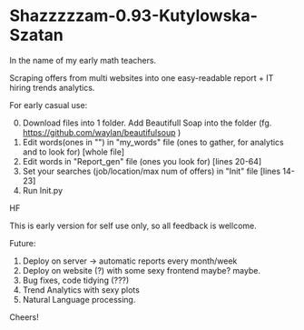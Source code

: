 # Shazzzzzam-0.93-Kutylowska-Szatan
In the name of my early math teachers. 

Scraping offers from multi websites into one easy-readable report + IT hiring trends analytics.


For early casual use:

0. Download files into 1 folder. Add Beautifull Soap into the folder (fg. https://github.com/waylan/beautifulsoup )
1. Edit words(ones in "") in "my_words" file (ones to gather, for analytics and to look for) [whole file]
2. Edit words in "Report_gen" file (ones you look for) [lines 20-64]
3. Set your searches (job/location/max num of offers) in "Init" file [lines 14-23]
4. Run Init.py

HF

This is early version for self use only, so all feedback is wellcome.

Future:
1. Deploy on server -> automatic reports every month/week
2. Deploy on website (?) with some sexy frontend maybe? maybe.
3. Bug fixes, code tidying (???)
4. Trend Analytics with sexy plots
5. Natural Language processing.

Cheers!
